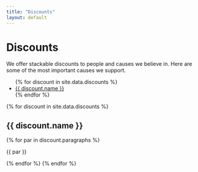 ```yaml
---
title: "Discounts"
layout: default
---
```

# Discounts

We offer stackable discounts to people and causes we believe in.
Here are some of the most important causes we support.

<ul>
  {% for discount in site.data.discounts %}
    <li><a href="#{{ discount.name | replace: ' ', '-' }}">{{ discount.name }}</a></li>
  {% endfor %}
</ul>

{% for discount in site.data.discounts %}
  <h2 id="{{ discount.name | replace: ' ', '-' }}">{{ discount.name }}</h2>
  {% for par in discount.paragraphs %}
  <p>{{ par }}</p>
  {% endfor %}
{% endfor %} 

